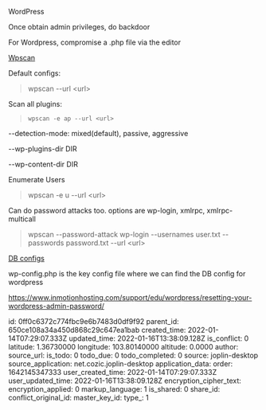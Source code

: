WordPress

Once obtain admin privileges, do backdoor

For Wordpress, compromise a .php file via the editor

<ins>Wpscan</ins>

Default configs:

> wpscan --url &lt;url&gt;

Scan all plugins:

> `wpscan -e ap --url <url>`

--detection-mode: mixed(default), passive, aggressive

--wp-plugins-dir DIR

--wp-content-dir DIR

Enumerate Users

> wpscan -e u --url &lt;url&gt;

Can do password attacks too. options are wp-login, xmlrpc, xmlrpc-multicall

> wpscan --password-attack wp-login --usernames user.txt --passwords password.txt --url &lt;url&gt;

<ins>DB configs</ins>

wp-config.php is the key config file where we can find the DB config for wordpress

https://www.inmotionhosting.com/support/edu/wordpress/resetting-your-wordpress-admin-password/

id: 0ff0c6372c774fbc9e6b7483d0df9f92
parent_id: 650ce108a34a450d868c29c647ea1bab
created_time: 2022-01-14T07:29:07.333Z
updated_time: 2022-01-16T13:38:09.128Z
is_conflict: 0
latitude: 1.36730000
longitude: 103.80140000
altitude: 0.0000
author: 
source_url: 
is_todo: 0
todo_due: 0
todo_completed: 0
source: joplin-desktop
source_application: net.cozic.joplin-desktop
application_data: 
order: 1642145347333
user_created_time: 2022-01-14T07:29:07.333Z
user_updated_time: 2022-01-16T13:38:09.128Z
encryption_cipher_text: 
encryption_applied: 0
markup_language: 1
is_shared: 0
share_id: 
conflict_original_id: 
master_key_id: 
type_: 1